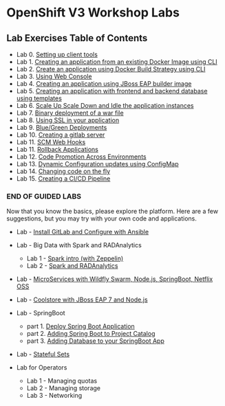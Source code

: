 # OpenShift V3 Workshop Labs

## Lab Exercises Table of Contents
* Lab 0. [Setting up client tools](0_Setting_up_client_tools.md)
* Lab 1. [Creating an application from an existing Docker Image using CLI](1_Create_App_From_a_Docker_Image.md)
* Lab 2. [Create an application using Docker Build Strategy using CLI](2_Create_App_Using_Docker_Build.md)
* Lab 3. [Using Web Console](3_Using_Web_Console.md)
* Lab 4. [Creating an application using JBoss EAP builder image](4_Creating_an_application_using_JBoss_EAP_builder_image.md)
* Lab 5. [Creating an application with frontend and backend database using templates](5_Using_templates.md)
* Lab 6. [Scale Up Scale Down and Idle the application instances](6_Scale_up_and_Scale_down_the_application_instances.md)
* Lab 7. [Binary deployment of a war file](7_Binary_Deployment_of_a_war_file.md)
* Lab 8. [Using SSL in your application](8_Using_SSL_In_your_Application.md)
* Lab 9. [Blue/Green Deployments](9_Blue_Green_Deployments.md)
* Lab 10. [Creating a gitlab server](GitLab.md)
* Lab 11. [SCM Web Hooks](10_SCM_Web_Hooks.md)
* Lab 11. [Rollback Applications](11_Rollback_Applications.md)
* Lab 12. [Code Promotion Across Environments](12_Code_Promotion_Across_Environments.md)
* Lab 13. [Dynamic Configuration updates using ConfigMap](17_Dynamic_Configuration_Updates_using_ConfigMap.md)
* Lab 14. [Changing code on the fly](18_Changing_code_on_the_fly.md)
* Lab 15. [Creating a CI/CD Pipeline](19._Creating_a_Pipeline.md)
### END OF GUIDED LABS
Now that you know the basics, please explore the platform. Here are a few suggestions, but you may try with your own code and applications.


* Lab - [Install GitLab and Configure with Ansible](xtra4_GitLab.md)

* Lab - Big Data with Spark and RADAnalytics
   * Lab 1 - [Spark intro (with Zeppelin)](xtra1_Spark-intro.md)
   * Lab 2 - [Spark and RADAnalytics](xtra2_Spark-radanalytics.md)

* Lab - [MicroServices with Wildfly Swarm, Node.js, SpringBoot, Netflix OSS](https://cdn.rawgit.com/redhat-helloworld-msa/helloworld-msa/master/readme.html#_create_a_project)

* Lab - [Coolstore with JBoss EAP 7 and Node.js](https://github.com/jbossdemocentral/coolstore-microservice)

* Lab - SpringBoot     
    * part 1. [Deploy Spring Boot Application](14_Deploy_a_Spring_Boot_Application.md)
    * part 2. [Adding Spring Boot to Project Catalog](15_Adding_Spring_Boot_S2I_Image_to_the_Project_Catalog.md)
    * part 3. [Adding Database to your SpringBoot App](16_Adding_database_to_your_Spring_Boot_Application.md)

* Lab - [Stateful Sets](xtra3_Stateful-sets.md)

* Lab for Operators
    * Lab 1 - Managing quotas
    * Lab 2 - Managing storage
    * Lab 3 - Networking
